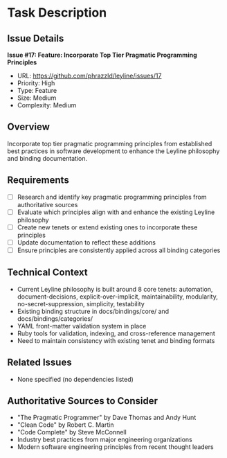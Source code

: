 # Task Description

## Issue Details
**Issue #17: Feature: Incorporate Top Tier Pragmatic Programming Principles**
- URL: https://github.com/phrazzld/leyline/issues/17
- Priority: High
- Type: Feature
- Size: Medium
- Complexity: Medium

## Overview
Incorporate top tier pragmatic programming principles from established best practices in software development to enhance the Leyline philosophy and binding documentation.

## Requirements
- [ ] Research and identify key pragmatic programming principles from authoritative sources
- [ ] Evaluate which principles align with and enhance the existing Leyline philosophy
- [ ] Create new tenets or extend existing ones to incorporate these principles
- [ ] Update documentation to reflect these additions
- [ ] Ensure principles are consistently applied across all binding categories

## Technical Context
- Current Leyline philosophy is built around 8 core tenets: automation, document-decisions, explicit-over-implicit, maintainability, modularity, no-secret-suppression, simplicity, testability
- Existing binding structure in docs/bindings/core/ and docs/bindings/categories/
- YAML front-matter validation system in place
- Ruby tools for validation, indexing, and cross-reference management
- Need to maintain consistency with existing tenet and binding formats

## Related Issues
- None specified (no dependencies listed)

## Authoritative Sources to Consider
- "The Pragmatic Programmer" by Dave Thomas and Andy Hunt
- "Clean Code" by Robert C. Martin
- "Code Complete" by Steve McConnell
- Industry best practices from major engineering organizations
- Modern software engineering principles from recent thought leaders
